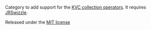 Category to add support for the [KVC collection operators](http://developer.apple.com/library/mac/#documentation/cocoa/conceptual/KeyValueCoding/Concepts/ArrayOperators.html). It requires [JRSwizzle](https://github.com/rentzsch/jrswizzle).

Released under the [MIT license](http://opensource.org/licenses/mit-license.php)
